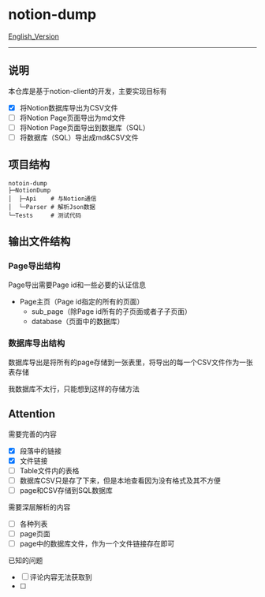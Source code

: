 # notion-dump

[English_Version](https://github.com/delta1037/notion-dump/blob/main/README_En.md)

------

## 说明

本仓库是基于notion-client的开发，主要实现目标有

- [x] 将Notion数据库导出为CSV文件
- [ ] 将Notion Page页面导出为md文件
- [ ] 将Notion Page页面导出到数据库（SQL）
- [ ] 将数据库（SQL）导出成md&CSV文件

## 项目结构

```shell
notoin-dump
├─NotionDump
│  ├─Api    # 与Notion通信
│  └─Parser # 解析Json数据
└─Tests 	# 测试代码
```

## 输出文件结构

### Page导出结构

Page导出需要Page id和一些必要的认证信息

-   Page主页（Page id指定的所有的页面）
    -   sub_page（除Page id所有的子页面或者子子页面）
    -   database（页面中的数据库）

### 数据库导出结构

数据库导出是将所有的page存储到一张表里，将导出的每一个CSV文件作为一张表存储

我数据库不太行，只能想到这样的存储方法

## Attention

需要完善的内容
- [x] 段落中的链接
- [x] 文件链接 
- [ ] Table文件内的表格
- [ ] 数据库CSV只是存了下来，但是本地查看因为没有格式及其不方便
- [ ] page和CSV存储到SQL数据库

需要深层解析的内容
- [ ] 各种列表
- [ ] page页面
- [ ] page中的数据库文件，作为一个文件链接存在即可

已知的问题
- [ ] 评论内容无法获取到
- [ ]
